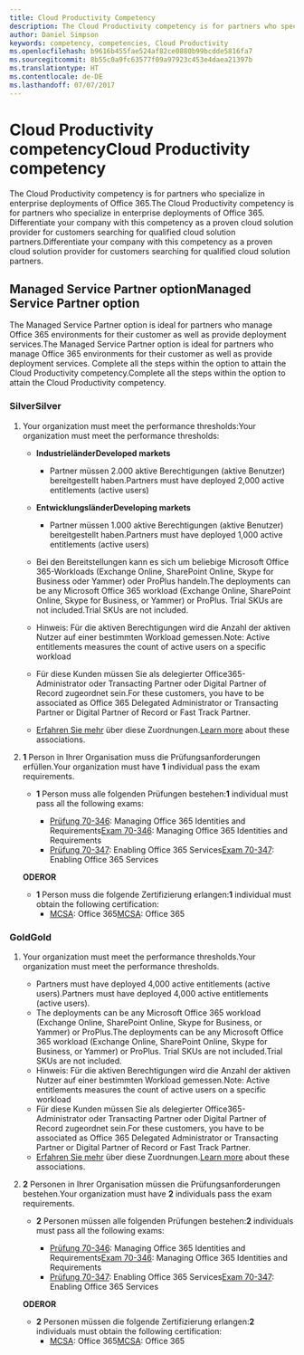 ```yaml
---
title: Cloud Productivity Competency
description: The Cloud Productivity competency is for partners who specialize in enterprise deployments of Office 365. Differentiate your company with this competency as a proven cloud solution provider for customers searching for qualified cloud solution partners.
author: Daniel Simpson
keywords: competency, competencies, Cloud Productivity
ms.openlocfilehash: b9616b455fae524af82ce0880b99bcdde5816fa7
ms.sourcegitcommit: 8b55c0a9fc63577f09a97923c453e4daea21397b
ms.translationtype: HT
ms.contentlocale: de-DE
ms.lasthandoff: 07/07/2017
---
```

# <a name="cloud-productivity-competency"></a><span data-ttu-id="1d0a2-105">Cloud Productivity competency</span><span class="sxs-lookup"><span data-stu-id="1d0a2-105">Cloud Productivity competency</span></span>

<span data-ttu-id="1d0a2-106">The Cloud Productivity competency is for partners who specialize in enterprise deployments of Office 365.</span><span class="sxs-lookup"><span data-stu-id="1d0a2-106">The Cloud Productivity competency is for partners who specialize in enterprise deployments of Office 365.</span></span> <span data-ttu-id="1d0a2-107">Differentiate your company with this competency as a proven cloud solution provider for customers searching for qualified cloud solution partners.</span><span class="sxs-lookup"><span data-stu-id="1d0a2-107">Differentiate your company with this competency as a proven cloud solution provider for customers searching for qualified cloud solution partners.</span></span>

## <a name="managed-service-partner-option"></a><span data-ttu-id="1d0a2-108">Managed Service Partner option</span><span class="sxs-lookup"><span data-stu-id="1d0a2-108">Managed Service Partner option</span></span>
<span data-ttu-id="1d0a2-109">The Managed Service Partner option is ideal for partners who manage Office 365 environments for their customer as well as provide deployment services.</span><span class="sxs-lookup"><span data-stu-id="1d0a2-109">The Managed Service Partner option is ideal for partners who manage Office 365 environments for their customer as well as provide deployment services.</span></span> <span data-ttu-id="1d0a2-110">Complete all the steps within the option to attain the Cloud Productivity competency.</span><span class="sxs-lookup"><span data-stu-id="1d0a2-110">Complete all the steps within the option to attain the Cloud Productivity competency.</span></span>
### <a name="silver"></a><span data-ttu-id="1d0a2-111">Silver</span><span class="sxs-lookup"><span data-stu-id="1d0a2-111">Silver</span></span>
1.  <span data-ttu-id="1d0a2-112">Your organization must meet the performance thresholds:</span><span class="sxs-lookup"><span data-stu-id="1d0a2-112">Your organization must meet the performance thresholds:</span></span>
    - **<span data-ttu-id="1d0a2-113">Industrieländer</span><span class="sxs-lookup"><span data-stu-id="1d0a2-113">Developed markets</span></span>** 
        - <span data-ttu-id="1d0a2-114">Partner müssen 2.000 aktive Berechtigungen (aktive Benutzer) bereitgestellt haben.</span><span class="sxs-lookup"><span data-stu-id="1d0a2-114">Partners must have deployed 2,000 active entitlements (active users)</span></span>
    - **<span data-ttu-id="1d0a2-115">Entwicklungsländer</span><span class="sxs-lookup"><span data-stu-id="1d0a2-115">Developing markets</span></span>**
        -  <span data-ttu-id="1d0a2-116">Partner müssen 1.000 aktive Berechtigungen (aktive Benutzer) bereitgestellt haben.</span><span class="sxs-lookup"><span data-stu-id="1d0a2-116">Partners must have deployed 1,000 active entitlements (active users)</span></span>
    
    - <span data-ttu-id="1d0a2-117">Bei den Bereitstellungen kann es sich um beliebige Microsoft Office 365-Workloads (Exchange Online, SharePoint Online, Skype for Business oder Yammer) oder ProPlus handeln.</span><span class="sxs-lookup"><span data-stu-id="1d0a2-117">The deployments can be any Microsoft Office 365 workload (Exchange Online, SharePoint Online, Skype for Business, or Yammer) or ProPlus.</span></span> <span data-ttu-id="1d0a2-118">Trial SKUs are not included.</span><span class="sxs-lookup"><span data-stu-id="1d0a2-118">Trial SKUs are not included.</span></span>     
    - <span data-ttu-id="1d0a2-119">Hinweis: Für die aktiven Berechtigungen wird die Anzahl der aktiven Nutzer auf einer bestimmten Workload gemessen.</span><span class="sxs-lookup"><span data-stu-id="1d0a2-119">Note: Active entitlements measures the count of active users on a specific workload</span></span> 
    - <span data-ttu-id="1d0a2-120">Für diese Kunden müssen Sie als delegierter Office365-Administrator oder Transacting Partner oder Digital Partner of Record zugeordnet sein.</span><span class="sxs-lookup"><span data-stu-id="1d0a2-120">For these customers, you have to be associated as Office 365 Delegated Administrator or Transacting Partner or Digital Partner of Record or Fast Track Partner.</span></span>
    - <span data-ttu-id="1d0a2-121">[Erfahren Sie mehr](https://partner.microsoft.com/en-us/membership/digital-partner-of-record) über diese Zuordnungen.</span><span class="sxs-lookup"><span data-stu-id="1d0a2-121">[Learn more](https://partner.microsoft.com/en-us/membership/digital-partner-of-record) about these associations.</span></span>

2. <span data-ttu-id="1d0a2-122">**1** Person in Ihrer Organisation muss die Prüfungsanforderungen erfüllen.</span><span class="sxs-lookup"><span data-stu-id="1d0a2-122">Your organization must have **1** individual pass the exam requirements.</span></span>

    - <span data-ttu-id="1d0a2-123">**1** Person muss alle folgenden Prüfungen bestehen:</span><span class="sxs-lookup"><span data-stu-id="1d0a2-123">**1** individual must pass all the following exams:</span></span>

        - <span data-ttu-id="1d0a2-124">[Prüfung 70-346](https://www.microsoft.com/en-us/learning/exam-70-346.aspx): Managing Office 365 Identities and Requirements</span><span class="sxs-lookup"><span data-stu-id="1d0a2-124">[Exam 70-346](https://www.microsoft.com/en-us/learning/exam-70-346.aspx): Managing Office 365 Identities and Requirements</span></span>  
        - <span data-ttu-id="1d0a2-125">[Prüfung 70-347](https://www.microsoft.com/en-us/learning/exam-70-347.aspx): Enabling Office 365 Services</span><span class="sxs-lookup"><span data-stu-id="1d0a2-125">[Exam 70-347](https://www.microsoft.com/en-us/learning/exam-70-347.aspx): Enabling Office 365 Services</span></span>
    
    **<span data-ttu-id="1d0a2-126">ODER</span><span class="sxs-lookup"><span data-stu-id="1d0a2-126">OR</span></span>**

    - <span data-ttu-id="1d0a2-127">**1** Person muss die folgende Zertifizierung erlangen:</span><span class="sxs-lookup"><span data-stu-id="1d0a2-127">**1** individual must obtain the following certification:</span></span>  
        - <span data-ttu-id="1d0a2-128">[MCSA](https://www.microsoft.com/en-us/learning/mcsa-office365-certification.aspx): Office 365</span><span class="sxs-lookup"><span data-stu-id="1d0a2-128">[MCSA](https://www.microsoft.com/en-us/learning/mcsa-office365-certification.aspx): Office 365</span></span>

### <a name="gold"></a><span data-ttu-id="1d0a2-129">Gold</span><span class="sxs-lookup"><span data-stu-id="1d0a2-129">Gold</span></span>

1.  <span data-ttu-id="1d0a2-130">Your organization must meet the performance thresholds.</span><span class="sxs-lookup"><span data-stu-id="1d0a2-130">Your organization must meet the performance thresholds.</span></span> 

    - <span data-ttu-id="1d0a2-131">Partners must have deployed 4,000 active entitlements (active users).</span><span class="sxs-lookup"><span data-stu-id="1d0a2-131">Partners must have deployed 4,000 active entitlements (active users).</span></span>
    - <span data-ttu-id="1d0a2-132">The deployments can be any Microsoft Office 365 workload (Exchange Online, SharePoint Online, Skype for Business, or Yammer) or ProPlus.</span><span class="sxs-lookup"><span data-stu-id="1d0a2-132">The deployments can be any Microsoft Office 365 workload (Exchange Online, SharePoint Online, Skype for Business, or Yammer) or ProPlus.</span></span> <span data-ttu-id="1d0a2-133">Trial SKUs are not included.</span><span class="sxs-lookup"><span data-stu-id="1d0a2-133">Trial SKUs are not included.</span></span>
    - <span data-ttu-id="1d0a2-134">Hinweis: Für die aktiven Berechtigungen wird die Anzahl der aktiven Nutzer auf einer bestimmten Workload gemessen.</span><span class="sxs-lookup"><span data-stu-id="1d0a2-134">Note: Active entitlements measures the count of active users on a specific workload</span></span>
    - <span data-ttu-id="1d0a2-135">Für diese Kunden müssen Sie als delegierter Office365-Administrator oder Transacting Partner oder Digital Partner of Record zugeordnet sein.</span><span class="sxs-lookup"><span data-stu-id="1d0a2-135">For these customers, you have to be associated as Office 365 Delegated Administrator or Transacting Partner or Digital Partner of Record or Fast Track Partner.</span></span>
    - <span data-ttu-id="1d0a2-136">[Erfahren Sie mehr](https://partner.microsoft.com/en-us/membership/digital-partner-of-record) über diese Zuordnungen.</span><span class="sxs-lookup"><span data-stu-id="1d0a2-136">[Learn more](https://partner.microsoft.com/en-us/membership/digital-partner-of-record) about these associations.</span></span>

2.  <span data-ttu-id="1d0a2-137">**2** Personen in Ihrer Organisation müssen die Prüfungsanforderungen bestehen.</span><span class="sxs-lookup"><span data-stu-id="1d0a2-137">Your organization must have **2** individuals pass the exam requirements.</span></span>

    - <span data-ttu-id="1d0a2-138">**2** Personen müssen alle folgenden Prüfungen bestehen:</span><span class="sxs-lookup"><span data-stu-id="1d0a2-138">**2** individuals must pass all the following exams:</span></span>

        - <span data-ttu-id="1d0a2-139">[Prüfung 70-346](https://www.microsoft.com/en-us/learning/exam-70-346.aspx): Managing Office 365 Identities and Requirements</span><span class="sxs-lookup"><span data-stu-id="1d0a2-139">[Exam 70-346](https://www.microsoft.com/en-us/learning/exam-70-346.aspx): Managing Office 365 Identities and Requirements</span></span>  
        - <span data-ttu-id="1d0a2-140">[Prüfung 70-347](https://www.microsoft.com/en-us/learning/exam-70-347.aspx): Enabling Office 365 Services</span><span class="sxs-lookup"><span data-stu-id="1d0a2-140">[Exam 70-347](https://www.microsoft.com/en-us/learning/exam-70-347.aspx): Enabling Office 365 Services</span></span>
        
    **<span data-ttu-id="1d0a2-141">ODER</span><span class="sxs-lookup"><span data-stu-id="1d0a2-141">OR</span></span>**
    
    - <span data-ttu-id="1d0a2-142">**2** Personen müssen die folgende Zertifizierung erlangen:</span><span class="sxs-lookup"><span data-stu-id="1d0a2-142">**2** individuals must obtain the following certification:</span></span>
        - <span data-ttu-id="1d0a2-143">[MCSA](https://www.microsoft.com/en-us/learning/mcsa-office365-certification.aspx): Office 365</span><span class="sxs-lookup"><span data-stu-id="1d0a2-143">[MCSA](https://www.microsoft.com/en-us/learning/mcsa-office365-certification.aspx): Office 365</span></span>





